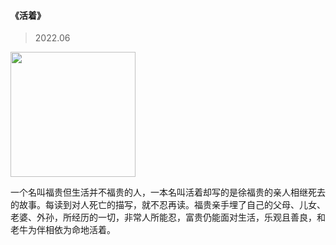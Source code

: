 #### 《活着》

> 2022.06

<img src="/docs/./asset/image/books/alive.jpg" data-origin="./asset/image/books/alive.jpg" alt="" class="medium-zoom-image" style="width: 200px;">

一个名叫福贵但生活并不福贵的人，一本名叫活着却写的是徐福贵的亲人相继死去的故事。每读到对人死亡的描写，就不忍再读。福贵亲手埋了自己的父母、儿女、老婆、外孙，所经历的一切，非常人所能忍，富贵仍能面对生活，乐观且善良，和老牛为伴相依为命地活着。